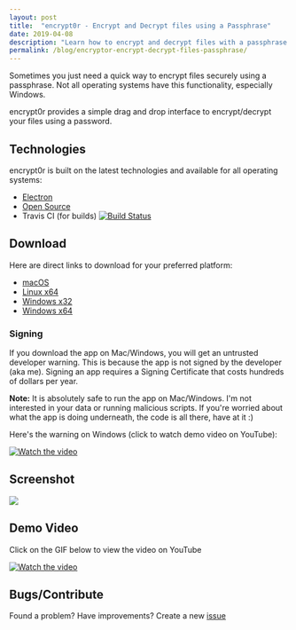 ```yaml
---
layout: post
title:  "encrypt0r - Encrypt and Decrypt files using a Passphrase"
date: 2019-04-08
description: "Learn how to encrypt and decrypt files with a passphrase using encrypt0r"
permalink: /blog/encryptor-encrypt-decrypt-files-passphrase/
---
```


Sometimes you just need a quick way to encrypt files securely using a passphrase. Not all operating systems have this functionality, especially Windows.

encrypt0r provides a simple drag and drop interface to encrypt/decrypt your files using a password.

## Technologies

encrypt0r is built on the latest technologies and available for all operating systems:

- [Electron](https://electronjs.org/)
- [Open Source](https://github.com/kunalnagar/encrypt0r)
- Travis CI (for builds) [![Build Status](https://travis-ci.org/kunalnagar/encrypt0r.svg?branch=master)](https://travis-ci.org/kunalnagar/encrypt0r)

## Download

Here are direct links to download for your preferred platform:

- [macOS](https://github.com/kunalnagar/encrypt0r/releases/latest/download/encrypt0r-darwin-x64.zip)
- [Linux x64](https://github.com/kunalnagar/encrypt0r/releases/latest/download/encrypt0r-linux-x64.zip)
- [Windows x32](https://github.com/kunalnagar/encrypt0r/releases/latest/download/encrypt0r-win32-ia32.zip)
- [Windows x64](https://github.com/kunalnagar/encrypt0r/releases/latest/download/encrypt0r-win32-x64.zip)

### Signing

If you download the app on Mac/Windows, you will get an untrusted developer warning. This is because the app is not signed by the developer (aka me). Signing an app requires a Signing Certificate that costs hundreds of dollars per year.

**Note:** It is absolutely safe to run the app on Mac/Windows. I'm not interested in your data or running malicious scripts. If you're worried about what the app is doing underneath, the code is all there, have at it :)

Here's the warning on Windows (click to watch demo video on YouTube):

[![Watch the video](https://i.imgur.com/M3LQ1Wx.gif)](https://youtu.be/VIVz7MtNEO0)

## Screenshot

![](https://i.imgur.com/WQXyqsj.png)

## Demo Video

Click on the GIF below to view the video on YouTube

[![Watch the video](https://i.imgur.com/wdViVGA.gif)](https://youtu.be/WBf2bRMRFME)

## Bugs/Contribute

Found a problem? Have improvements? Create a new [issue](https://github.com/kunalnagar/encrypt0r/issues)